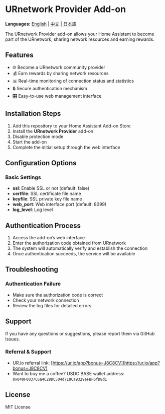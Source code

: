 # URnetwork Provider Add-on

**Languages:** [English](README.md) | [中文](README_CN.md) | [日本語](README_JP.md)

The URnetwork Provider add-on allows your Home Assistant to become part of the URnetwork, sharing network resources and earning rewards.

## Features

* 🌐 Become a URnetwork community provider
* 💰 Earn rewards by sharing network resources
* 📊 Real-time monitoring of connection status and statistics
* 🔒 Secure authentication mechanism
* 🎛️ Easy-to-use web management interface

## Installation Steps

1. Add this repository to your Home Assistant Add-on Store
2. Install the **URnetwork Provider** add-on
3. Disable protection mode
4. Start the add-on
5. Complete the initial setup through the web interface

## Configuration Options

### Basic Settings

* **ssl**: Enable SSL or not (default: false)
* **certfile**: SSL certificate file name
* **keyfile**: SSL private key file name
* **web\_port**: Web interface port (default: 8099)
* **log\_level**: Log level

## Authentication Process

1. Access the add-on’s web interface
2. Enter the authorization code obtained from URnetwork
3. The system will automatically verify and establish the connection
4. Once authentication succeeds, the service will be available

## Troubleshooting

### Authentication Failure

* Make sure the authorization code is correct
* Check your network connection
* Review the log files for detailed errors

## Support

If you have any questions or suggestions, please report them via GitHub Issues.

### Referral & Support

* UR.io referral link: [https://ur.io/app?bonus=J8C8CV](https://ur.io/app?bonus=J8C8CV)
* Want to buy me a coffee? USDC BASE wallet address: `0x040F0037C6a4C28DC504d718Ca9329eFBF6fD8d1`

## License

MIT License

